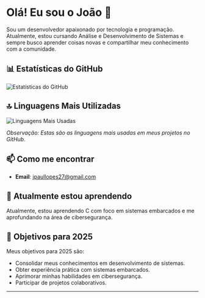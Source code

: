 # Olá! Eu sou o João 👋

Sou um desenvolvedor apaixonado por tecnologia e programação. Atualmente, estou cursando Análise e Desenvolvimento de Sistemas e sempre busco aprender coisas novas e compartilhar meu conhecimento com a comunidade.

## 📊 Estatísticas do GitHub

![Estatísticas do GitHub](https://github-readme-stats.vercel.app/api?username=jpaullopes&show_icons=true&theme=radical)

## 🔝 Linguagens Mais Utilizadas

![Linguagens Mais Usadas](https://github-readme-stats.vercel.app/api/top-langs/?username=jpaullopes&layout=compact&theme=radical&langs_count=10)

*Observação: Estas são as linguagens mais usadas em meus projetos no GitHub.*

## 📫 Como me encontrar

- **Email**: [jpaullopes27@gmail.com](mailto:jpaullopes27@gmail.com)

## 🌱 Atualmente estou aprendendo

Atualmente, estou aprendendo C com foco em sistemas embarcados e me aprofundando na área de cibersegurança.

## 🎯 Objetivos para 2025

Meus objetivos para 2025 são:

*   Consolidar meus conhecimentos em desenvolvimento de sistemas.
*   Obter experiência prática com sistemas embarcados.
*   Aprimorar minhas habilidades em cibersegurança.
*   Participar de projetos colaborativos.

---
